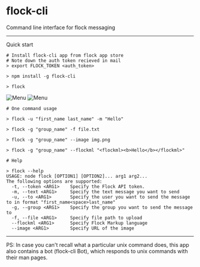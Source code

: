 # flock-cli
Command line interface for flock messaging

----

Quick start
```
# Install flock-cli app from flock app store
# Note down the auth token recieved in mail
> export FLOCK_TOKEN <auth_token>

> npm install -g flock-cli

> flock
```
![Menu](https://dl.dropboxusercontent.com/u/98511276/flockathon/snip1.png)
![Menu](https://dl.dropboxusercontent.com/u/98511276/flockathon/snip2.png)

```
# One command usage

> flock -u "first_name last_name" -m "Hello"

> flock -g "group_name" -f file.txt

> flock -g "group_name" --image img.png

> flock -g "group_name" --flockml "<flockml><b>Hello</b></flockml>"

# Help

> flock --help
USAGE: node flock [OPTION1] [OPTION2]... arg1 arg2...
The following options are supported:
  -t, --token <ARG1> 	Specify the Flock API token.
  -m, --text <ARG1>  	Specify the text message you want to send
  -u, --to <ARG1>    	Specify the user you want to send the message to in format "first_name<space>last_name"
  -g, --group <ARG1> 	Specify the group you want to send the message to
  -f, --file <ARG1>  	Specify file path to upload
  --flockml <ARG1>   	Specify Flock Markup language
  --image <ARG1>     	Specify URL of the image

```
----
PS: In case you can't recall what a particular unix command does, this app also contains a bot (flock-cli Bot), which responds to unix commands with their man pages. 
